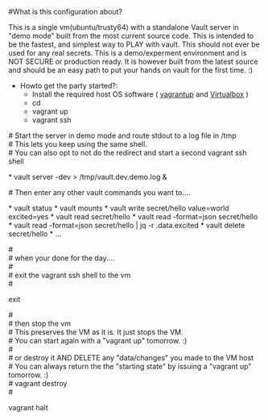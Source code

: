 #What is this configuration about?

This is a single vm(ubuntu/trusty64) with a standalone Vault server in "demo mode" built from the most current source code.
This is intended to be the fastest, and simplest way to PLAY with vault.
This should not ever be used for any real secrets. This is a demo/experment environment and is NOT SECURE or production ready.
It is however built from the latest source and should be an easy path to put your hands on vault for the first time. :)

* Howto get the party started?:
  * Install the required host OS software ( [vagrantup](https://vagrantup.com) and [Virtualbox](https://virtualbox.org/) )
  * cd <into this directory>
  * vagrant up
  * vagrant ssh
<p><div>
# Start the server in demo mode and route stdout to a log file in /tmp<br/>
# This lets you keep using the same shell. <br/>
# You can also opt to not do the redirect and start a second vagrant ssh shell
</div></p>
 * vault server -dev > /tmp/vault.dev.demo.log &
<p><div># Then enter any other vault commands you want to....</div></p>
  * vault status
  * vault mounts
  * vault write secret/hello value=world excited=yes
  * vault read secret/hello
  * vault read -format=json secret/hello
  * vault read -format=json secret/hello | jq -r .data.excited
  * vault delete secret/hello
  * ...
<p><div>
  #<br/>
  # when your done for the day....<br/>
  #<br/>
  # exit the vagrant ssh shell to the vm<br/>
  #<br/>
</div></p>
    exit
<p><div>
  #<br/>
  # then stop the vm<br/>
  #  This preserves the VM as it is. It just stops the VM.<br/>
  #  You can start again with a "vagrant up" tomorrow. :)<br/>
  #<br/>
  # or destroy it AND DELETE any "data/changes" you made to the VM host<br/>
  #   You can always return the the "starting state" by issuing a "vagrant up" tomorrow. :)<br/>
  # vagrant destroy<br/>
  #<br/>
</div></p>
    vagrant halt
